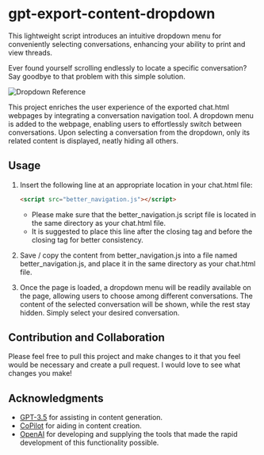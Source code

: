 # gpt-export-content-dropdown
This lightweight script introduces an intuitive dropdown menu for conveniently selecting conversations, enhancing your ability to print and view threads.

Ever found yourself scrolling endlessly to locate a specific conversation? Say goodbye to that problem with this simple solution.

![Dropdown Reference](https://github.com/CorbinIvon/gpt-export-content-dropdown/assets/20233488/8a574c99-a783-4529-8fa3-612720086ba6)

This project enriches the user experience of the exported chat.html webpages by integrating a conversation navigation tool. A dropdown menu is added to the webpage, enabling users to effortlessly switch between conversations. Upon selecting a conversation from the dropdown, only its related content is displayed, neatly hiding all others.

## Usage
1. Insert the following line at an appropriate location in your chat.html file:
    ```html
    <script src="better_navigation.js"></script>
    ```
    - Please make sure that the better_navigation.js script file is located in the same directory as your chat.html file.
    - It is suggested to place this line after the closing </style> tag and before the closing </head> tag for better consistency.

2. Save / copy the content from better_navigation.js into a file named better_navigation.js, and place it in the same directory as your chat.html file.

3. Once the page is loaded, a dropdown menu will be readily available on the page, allowing users to choose among different conversations. The content of the selected conversation will be shown, while the rest stay hidden. Simply select your desired conversation.

## Contribution and Collaboration
Please feel free to pull this project and make changes to it that you feel would be necessary and create a pull request. I would love to see what changes you make!

## Acknowledgments
- [GPT-3.5](https://openai.com/blog/openai-api/) for assisting in content generation.
- [CoPilot](https://copilot.github.com/) for aiding in content creation.
- [OpenAI](https://openai.com/) for developing and supplying the tools that made the rapid development of this functionality possible.
